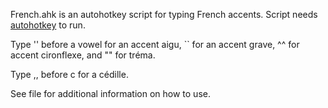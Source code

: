 French.ahk is an autohotkey script for typing French accents. Script needs [autohotkey](https://www.autohotkey.com/) to run. 

Type '' before a vowel for an accent aigu, `` for an accent grave, ^^ for accent cironflexe, and "" for tréma. 

Type ,, before c for a cédille. 

See file for additional information on how to use.
